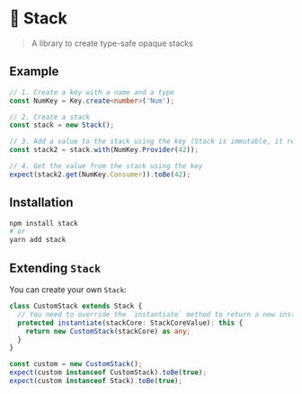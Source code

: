 # 🏯 Stack

> A library to create type-safe opaque stacks

## Example

```ts
// 1. Create a key with a name and a type
const NumKey = Key.create<number>('Num');

// 2. Create a stack
const stack = new Stack();

// 3. Add a value to the stack using the key (Stack is immutable, it returns a new instance)
const stack2 = stack.with(NumKey.Provider(42));

// 4. Get the value from the stack using the key
expect(stack2.get(NumKey.Consumer)).toBe(42);
```

## Installation

```bash
npm install stack
# or
yarn add stack
```

## Extending `Stack`

You can create your own `Stack`:

```ts
class CustomStack extends Stack {
  // You need to override the `instantiate` method to return a new instance of your CustomStack
  protected instantiate(stackCore: StackCoreValue): this {
    return new CustomStack(stackCore) as any;
  }
}

const custom = new CustomStack();
expect(custom instanceof CustomStack).toBe(true);
expect(custom instanceof Stack).toBe(true);
```
